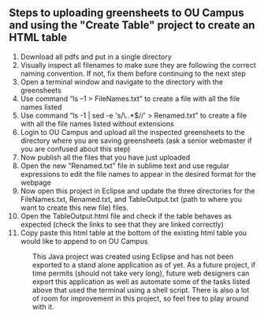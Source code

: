 <h2>Steps to uploading greensheets to OU Campus and using the "Create Table" project to create an HTML table</h2>

<ol>
	<li>Download all pdfs and put in a single directory</li>
	<li>Visually inspect all filenames to make sure they are following the correct naming convention. If not, fix them before continuing to the next step</li>
	<li>Open a terminal window and navigate to the directory with the greensheets</li>
	<li>Use command “ls –1 > FileNames.txt” to create a file with all the file names listed</li>
	<li>Use command “ls -1 | sed -e 's/\..*$//' > Renamed.txt” to create a file with all the file names listed without extensions</li>
	<li>Login to OU Campus and upload all the inspected greensheets to the directory where you are saving greensheets (ask a senior webmaster if you are confused about this step)</li>
	<li>Now publish all the files that you have just uploaded</li>
	<li>Open the new "Renamed.txt" file in sublime text and use regular expressions to edit the file names to appear in the desired format for the webpage</li>
	<li>Now open this project in Eclipse and update the three directories for the FileNames.txt, Renamed.txt, and TableOutput.txt (path to where you want to create this new file) files.</li>
	<li>Open the TableOutput.html file and check if the table behaves as expected (check the links to see that they are linked correctly)</li>
	<li>Copy paste this html table at the bottom of the existing html table you would like to append to on OU Campus</li>
<ol>

<p>
	This Java project was created using Eclipse and has not been exported to a stand alone application as of yet. As a future project, if time permits (should not take very long), future web designers can export this application as well as automate some of the tasks listed above that used the terminal using a shell script. There is also a lot of room for improvement in this project, so feel free to play around with it.
</p>